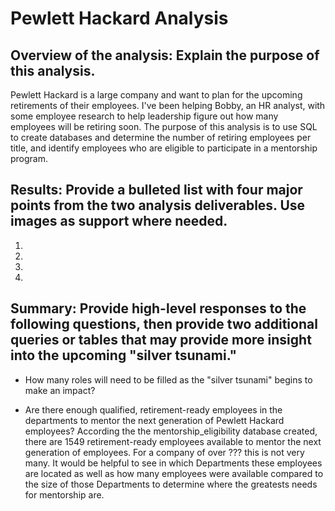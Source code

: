 # Pewlett Hackard Analysis

## Overview of the analysis: Explain the purpose of this analysis.
Pewlett Hackard is a large company and want to plan for the upcoming retirements of their employees. I've been helping Bobby, an HR analyst, with some employee research to help leadership figure out how many employees will be retiring soon. The purpose of this analysis is to use SQL to create databases and determine the number of retiring employees per title, and identify employees who are eligible to participate in a mentorship program. 

## Results: Provide a bulleted list with four major points from the two analysis deliverables. Use images as support where needed.
1.
2. 
3.
4.

## Summary: Provide high-level responses to the following questions, then provide two additional queries or tables that may provide more insight into the upcoming "silver tsunami."
- How many roles will need to be filled as the "silver tsunami" begins to make an impact?


- Are there enough qualified, retirement-ready employees in the departments to mentor the next generation of Pewlett Hackard employees?
According the the mentorship_eligibility database created, there are 1549 retirement-ready employees available to mentor the next generation of employees. For a company of over ??? this is not very many.  It would be helpful to see in which Departments these employees are located as well as how many employees were available compared to the size of those Departments to determine where the greatests needs for mentorship are. 